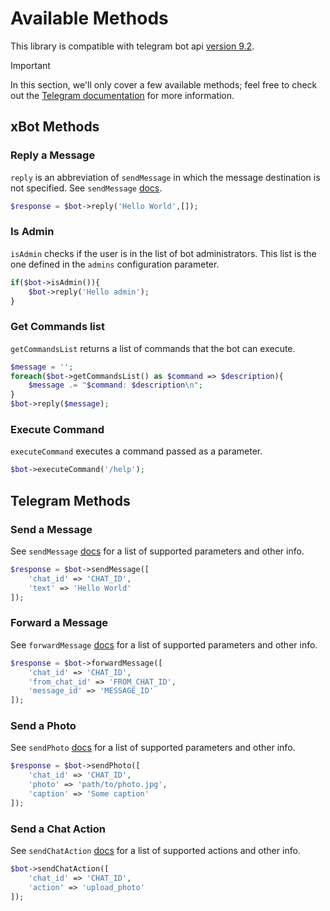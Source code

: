 # Available Methods


This library is compatible with telegram bot api [version 9.2](https://core.telegram.org/bots/api#august-15-2025).

> [!IMPORTANT]
> In this section, we'll only cover a few available methods; feel free to check out the [Telegram documentation](https://core.telegram.org/bots/api) for more information.



## xBot Methods


### Reply a Message

`reply` is an abbreviation of `sendMessage` in which the message destination is not specified.
See `sendMessage` [docs](https://github.com/alexsandrov16/xbot/blob/main/docs/example.md#send-a-message).

```php
$response = $bot->reply('Hello World',[]);
```


### Is Admin

`isAdmin` checks if the user is in the list of bot administrators. This list is the one defined in the `admins` configuration parameter.

```php
if($bot->isAdmin()){
    $bot->reply('Hello admin');
}
```


### Get Commands list

`getCommandsList` returns a list of commands that the bot can execute.

```php
$message = '';
foreach($bot->getCommandsList() as $command => $description){
    $message .= "$command: $description\n";
}
$bot->reply($message);
```


### Execute Command

`executeCommand` executes a command passed as a parameter.

```php
$bot->executeCommand('/help');
```


## Telegram Methods


### Send a Message

See `sendMessage` [docs](https://core.telegram.org/bots/api#sendmessage) for a list of supported parameters and other info.

```php
$response = $bot->sendMessage([
    'chat_id' => 'CHAT_ID',
    'text' => 'Hello World'
]);
```


### Forward a Message

See `forwardMessage` [docs](https://core.telegram.org/bots/api#forwardmessage) for a list of supported parameters and other info.

```php
$response = $bot->forwardMessage([
    'chat_id' => 'CHAT_ID',
    'from_chat_id' => 'FROM_CHAT_ID',
    'message_id' => 'MESSAGE_ID'
]);
```


### Send a Photo

See `sendPhoto` [docs](https://core.telegram.org/bots/api#sendphoto) for a list of supported parameters and other info.

```php
$response = $bot->sendPhoto([
    'chat_id' => 'CHAT_ID',
    'photo' => 'path/to/photo.jpg',
    'caption' => 'Some caption'
]);
```


### Send a Chat Action

See `sendChatAction` [docs](https://core.telegram.org/bots/api#sendchataction) for a list of supported actions and other info.

```php
$bot->sendChatAction([
    'chat_id' => 'CHAT_ID',
    'action' => 'upload_photo'
]);
```